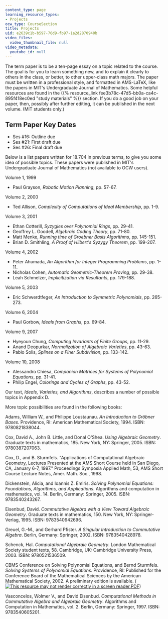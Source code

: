 ```yaml
---
content_type: page
learning_resource_types:
- Projects
ocw_type: CourseSection
title: Projects
uid: e2639c1b-b597-76d9-fb97-1a2d2870940b
video_files:
  video_thumbnail_file: null
video_metadata:
  youtube_id: null
---
```


The term paper is to be a ten-page essay on a topic related to the course. The goal is for you to learn something new, and to explain it clearly to others in the class, or better, to other upper-class math majors. The paper must be written in a professional style, and formatted in AMS-LaTeX, like the papers in MIT's Undergraduate Journal of Mathematics. Some helpful resources are found in the {{% resource_link fee3b78c-47d5-bb0a-ca4c-895f418ec0ed "study materials" %}} section. If you do a good job on your paper, then, possibly after further editing, it can be published in the next volume. (MIT students only.)

Term Paper Key Dates
--------------------

*   Ses #16: Outline due
*   Ses #21: First draft due
*   Ses #26: Final draft due

Below is a list papers written for 18.704 in previous terms, to give you some idea of possible topics. These papers were published in MIT's Undergraduate Journal of Mathematics (not available to OCW users).

Volume 1, 1999

*   Paul Grayson, _Robotic Motion Planning_, pp. 57-67.

Volume 2, 2000

*   Ted Allison, _Complexity of Computations of Ideal Membership_, pp. 1-9.

Volume 3, 2001

*   Ethan Cotterill, _Syzygies over Polynomial Rings_, pp. 29-41.
*   Geoffrey L. Goodell, _Algebraic Coding Theory_, pp. 71-80.
*   Matt Menke, _Running time of Groebner Basis Algorithms_, pp. 145-151.
*   Brian D. Smithling, _A Proof of Hilbert's Syzygy Theorem_, pp. 199-207.

Volume 4, 2002

*   Peter Ahumada, _An Algorithm for Integer Programming Problems_, pp. 1-11.
*   Nicholas Cohen, _Automatic Geometric-Theorem Proving_, pp. 29-38.
*   Leah Schmelzer, _Implicitization via Resultants_, pp. 179-188.

Volume 5, 2003

*   Eric Schwerdtfeger, _An Introduction to Symmetric Polynomials_, pp. 265-273.

Volume 6, 2004

*   Paul Gorbow, _Ideals from Graphs_, pp. 69-84.

Volume 9, 2007

*   Hyeyoun Chung, _Computing Invariants of Finite Groups_, pp. 11-29.
*   Anand Deopurkar, _Normalization of Algebraic Varieties_, pp. 43-63.
*   Pablo Solis, _Splines on a Finer Subdivision_, pp. 133-142.

Volume 10, 2008

*   Alessandro Chiesa, _Companion Matrices for Systems of Polynomial Equations_, pp. 31-41.
*   Philip Engel, _Colorings and Cycles of Graphs_, pp. 43-52.

Our text, _Ideals, Varieties, and Algorithms_, describes a number of possible topics in Appendix D.

More topic possibilities are found in the following books:

Adams, William W., and Philippe Loustaunau. _An Introduction to Gröbner Bases_. Providence, RI: American Mathematical Society, 1994. ISBN: 9780821838044.

Cox, David A., John B. Little, and Donal O'Shea. _Using Algebraic Geometry_. Graduate texts in mathematics, 185. New York, NY: Springer, 2005. ISBN: 9780387207063.

Cox, D., and B. Sturmfels. "Applications of Computational Algebraic Geometry, Lectures Presented at the AMS Short Course held in San Diego, CA, January 6-7, 1997." Proceedings Symposia Applied Math, 53, AMS Short Course Lecture Notes, Amer. Math. Soc., 1998.

Dickenstein, Alicia, and Ioannis Z. Emiris. _Solving Polynomial Equations: Foundations, Algorithms, and Applications_. Algorithms and computation in mathematics, vol. 14. Berlin, Germany: Springer, 2005. ISBN: 9783540243267.

Eisenbud, David. _Commutative Algebra with a View Toward Algebraic Geometry_. Graduate texts in mathematics, 150. New York, NY: Springer-Verlag, 1995. ISBN: 9783540942696.

Greuel, G.-M., and Gerhard Pfister. _A Singular Introduction to Commutative Algebra_. Berlin, Germany: Springer, 2002. ISBN: 9783540428978.

Schenck, Hal. _Computational Algebraic Geometry_. London Mathematical Society student texts, 58. Cambridge, UK: Cambridge University Press, 2003. ISBN: 9780521536509.

CBMS Conference on Solving Polynomial Equations, and Bernd Sturmfels. _Solving Systems of Polynomial Equations_. Providence, RI: Published for the Conference Board of the Mathematical Sciences by the American Mathematical Society, 2002. A preliminary edition is available. ([![This resource may not render correctly in a screen reader.](/images/inacessible.gif)PDF](https://math.berkeley.edu/~bernd/cbms.pdf))

Vasconcelos, Wolmer V., and David Eisenbud. _Computational Methods in Commutative Algebra and Algebraic Geometry_. Algorithms and Computation in Mathematics, vol. 2. Berlin, Germany: Springer, 1997. ISBN: 9783540605201.